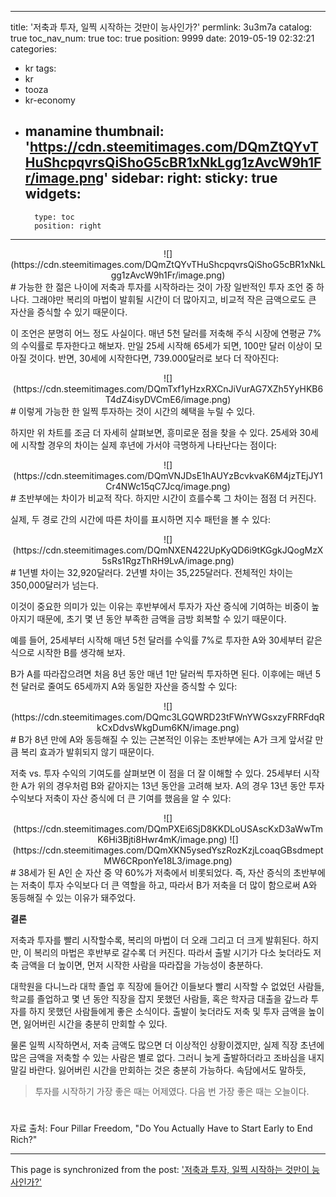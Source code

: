 
---
title: '저축과 투자, 일찍 시작하는 것만이 능사인가?'
permlink: 3u3m7a
catalog: true
toc_nav_num: true
toc: true
position: 9999
date: 2019-05-19 02:32:21
categories:
- kr
tags:
- kr
- tooza
- kr-economy
- manamine
thumbnail: 'https://cdn.steemitimages.com/DQmZtQYvTHuShcpqvrsQiShoG5cBR1xNkLgg1zAvcW9h1Fr/image.png'
sidebar:
    right:
        sticky: true
widgets:
    -
        type: toc
        position: right
---


<center>
![](https://cdn.steemitimages.com/DQmZtQYvTHuShcpqvrsQiShoG5cBR1xNkLgg1zAvcW9h1Fr/image.png)
</center>
#
가능한 한 젊은 나이에 저축과 투자를 시작하라는 것이 가장 일반적인 투자 조언 중 하나다. 그래야만 복리의 마법이 발휘될 시간이 더 많아지고, 비교적 작은 금액으로도 큰 자산을 증식할 수 있기 때문이다.​

이 조언은 분명히 어느 정도 사실이다. 매년 5천 달러를 저축해 주식 시장에 연평균 7%의 수익률로 투자한다고 해보자. 만일 25세 시작해 65세가 되면, 100만 달러 이상이 모아질 것이다. 반면, 30세에 시작한다면, 739.000달러로 보다 더 작아진다:
<center>
![](https://cdn.steemitimages.com/DQmTxf1yHzxRXCnJiVurAG7XZh5YyHKB6T4dZ4isyDVCmE6/image.png)
</center>
#
이렇게 가능한 한 일찍 투자하는 것이 시간의 혜택을 누릴 수 있다.​

하지만 위 차트를 조금 더 자세히 살펴보면, 흥미로운 점을 찾을 수 있다. 25세와 30세에 시작할 경우의 차이는 실제 후년에 가서야 극명하게 나타난다는 점이다:
<center>
![](https://cdn.steemitimages.com/DQmVNJDsE1hAUYzBcvkvaK6M4jzTEjJY1Cr4NWc15qC7Jcq/image.png)
</center>
#
초반부에는 차이가 비교적 작다. 하지만 시간이 흐를수록 그 차이는 점점 더 커진다.​

실제, 두 경로 간의 시간에 따른 차이를 표시하면 지수 패턴을 볼 수 있다:
<center>
![](https://cdn.steemitimages.com/DQmNXEN422UpKyQD6i9tKGgkJQogMzX5sRs1RgzThRH9LvA/image.png)
</center>
#
1년별 차이는 32,920달러다.
2년별 차이는 35,225달러다.
전체적인 차이는 350,000달러가 넘는다.​

이것이 중요한 의미가 있는 이유는 후반부에서 투자가 자산 증식에 기여하는 비중이 높아지기 때문에, 초기 몇 년 동안 부족한 금액을 금방 회복할 수 있기 때문이다.​

예를 들어, 25세부터 시작해 매년 5천 달러를 수익률 7%로 투자한 A와 30세부터 같은 식으로 시작한 B를 생각해 보자.​

B가 A를 따라잡으려면 처음 8년 동안 매년 1만 달러씩 투자하면 된다. 이후에는 매년 5천 달러로 줄여도 65세까지 A와 동일한 자산을 증식할 수 있다:
<center>
![](https://cdn.steemitimages.com/DQmc3LGQWRD23tFWnYWGsxzyFRRFdqRkCxDdvsWkgDum6KN/image.png)
</center>
#
B가 8년 만에 A와 동등해질 수 있는 근본적인 이유는 초반부에는 A가 크게 앞서갈 만큼 복리 효과가 발휘되지 않기 때문이다.​

저축 vs. 투자 수익의 기여도를 살펴보면 이 점을 더 잘 이해할 수 있다. 25세부터 시작한 A가 위의 경우처럼 B와 같아지는 13년 동안을 고려해 보자. A의 경우 13년 동안 투자 수익보다 저축이 자산 증식에 더 큰 기여를 했음을 알 수 있다:
<center>
![](https://cdn.steemitimages.com/DQmPXEi6SjD8KKDLoUSAscKxD3aWwTmK6Hi3Bjti8Hwr4mK/image.png)
![](https://cdn.steemitimages.com/DQmXKN5ysedYszRozKzjLcoaqGBsdmeptMW6CRponYe18L3/image.png)
</center>
#
38세가 된 A인 순 자산 중 약 60%가 저축에서 비롯되었다. 즉, 자산 증식의 초반부에는 저축이 투자 수익보다 더 큰 역할을 하고, 따라서 B가 저축을 더 많이 함으로써 A와 동등해질 수 있는 이유가 돼주었다.
​

**결론​**

저축과 투자를 빨리 시작할수록, 복리의 마법이 더 오래 그리고 더 크게 발휘된다. 하지만, 이 복리의 마법은 후반부로 갈수록 더 커진다. 따라서 출발 시기가 다소 늦더라도 저축 금액을 더 높이면, 먼저 시작한 사람을 따라잡을 가능성이 충분하다.​

대학원을 다니느라 대학 졸업 후 직장에 들어간 이들보다 빨리 시작할 수 없었던 사람들, 학교를 졸업하고 몇 년 동안 직장을 잡지 못했던 사람들, 혹은 학자금 대출을 갚느라 투자를 하지 못했던 사람들에게 좋은 소식이다. 출발이 늦더라도 저축 및 투자 금액을 높이면, 잃어버린 시간을 충분히 만회할 수 있다.

물론 일찍 시작하면서, 저축 금액도 많으면 더 이상적인 상황이겠지만, 실제 직장 초년에 많은 금액을 저축할 수 있는 사람은 별로 없다. 그러니 늦게 출발하더라고 조바심을 내지 말길 바란다. 잃어버린 시간을 만회하는 것은 충분히 가능하다. 속담에서도 말하듯,

>투자를 시작하기 가장 좋은 때는 어제였다. 다음 번 가장 좋은 때는 오늘이다.
#
자료 출처: Four Pillar Freedom, "Do You Actually Have to Start Early to End Rich?"

- - -

This page is synchronized from the post: ['저축과 투자, 일찍 시작하는 것만이 능사인가?'](https://steemit.com/@pius.pius/3u3m7a)
